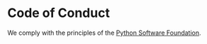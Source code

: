 # Code of Conduct

We comply with the principles of the [Python Software Foundation](https://www.python.org/psf/codeofconduct/).